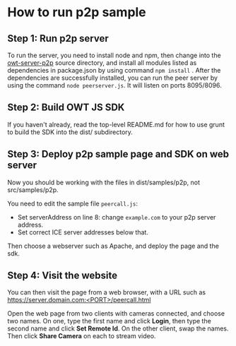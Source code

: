 # How to run p2p sample

## Step 1: Run p2p server
To run the server, you need to install node and npm, then change into the [owt-server-p2p](https://github.com/open-webrtc-toolkit/owt-server-p2p) source directory, and install all modules listed as dependencies in package.json by using command `npm install`  .
After the dependencies are successfully installed, you can run the peer server by using the command `node peerserver.js`. It will listen on ports 8095/8096.

## Step 2: Build OWT JS SDK
If you haven't already, read the top-level README.md for how to use grunt to build the SDK into the dist/ subdirectory.

## Step 3: Deploy p2p sample page and SDK on web server
Now you should be working with the files in dist/samples/p2p, not src/samples/p2p.

You need to edit the sample file `peercall.js`:

 - Set serverAddress on line 8: change `example.com` to your p2p server address.
 - Set correct ICE server addresses below that.

Then choose a webserver such as Apache, and deploy the page and the sdk.

## Step 4: Visit the website
You can then visit the page from a web browser, with a URL such as https://server.domain.com:<PORT>/peercall.html

Open the web page from two clients with cameras connected, and choose two names. On one, type the first name and click **Login**, then type the second name and click **Set Remote Id**. On the other client, swap the names. Then click **Share Camera** on each to stream video.
